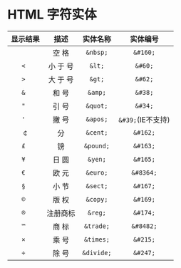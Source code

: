 # HTML 字符实体

| 显示结果 |   描述   |    实体名称    |      实体编号      |
| :--: | :----: | :--------: | :------------: |
| `  ` | 空    格 |  `&nbsp;`  |    `&#160;`    |
| `< ` | 小 于 号  |   `&lt;`   |    `&#60;`     |
| `> ` | 大 于 号  |   `&gt;`   |    `&#62;`     |
| `& ` | 和    号 |  `&amp;`   |    `&#38;`     |
| `" ` | 引    号 |  `&quot;`  |    `&#34;`     |
| `' ` | 撇    号 |  `&apos;`  | `&#39;`(IE不支持) |
| `￠`  |   分    |  `&cent;`  |    `&#162;`    |
| `£ ` |   镑    | `&pound;`  |    `&#163;`    |
| `¥ ` | 日    圆 |  `&yen;`   |    `&#165;`    |
| `€ ` | 欧    元 |  `&euro;`  |   `&#8364;`    |
| `§ ` | 小    节 |  `&sect;`  |    `&#167;`    |
| `© ` | 版    权 |  `&copy;`  |    `&#169;`    |
| `® ` |  注册商标  |  `&reg;`   |    `&#174;`    |
| `™ ` | 商    标 | `&trade;`  |   `&#8482;`    |
| `× ` | 乘    号 | `&times;`  |    `&#215;`    |
| `÷ ` | 除    号 | `&divide;` |    `&#247;`    |

